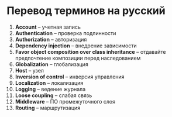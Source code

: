 # Перевод терминов на русский

1. **Account** – учетная запись
2. **Authentication** – проверка подлинности
3. **Authorization** – авторизация
4. **Dependency injection** – внедрение зависимости
5. **Favor object composition over class inheritance** – отдавайте предпочтение композиции перед наследованием
6. **Globalization** – глобализация
7. **Host** – узел
8. **Inversion of control** – инверсия управления
9. **Localization** – локализация
10. **Logging** – ведение журнала
11. **Loose coupling** – слабая связь
12. **Middleware** – ПО промежуточного слоя
13. **Routing** – маршрутизация
